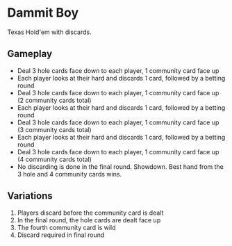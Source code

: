 # Dammit Boy

Texas Hold'em with discards.

## Gameplay

* Deal 3 hole cards face down to each player, 1 community card face up
* Each player looks at their hard and discards 1 card, followed by a betting round
* Deal 3 hole cards face down to each player, 1 community card face up (2 community cards total)
* Each player looks at their hard and discards 1 card, followed by a betting round
* Deal 3 hole cards face down to each player, 1 community card face up (3 community cards total)
* Each player looks at their hard and discards 1 card, followed by a betting round
* Deal 3 hole cards face down to each player, 1 community card face up (4 community cards total)
* No discarding is done in the final round. Showdown. Best hand from the 3 hole and 4 community cards wins.

## Variations
1. Players discard before the community card is dealt
2. In the final round, the hole cards are dealt face up
3. The fourth community card is wild
4. Discard required in final round
